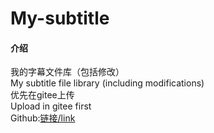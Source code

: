 # My-subtitle

#### 介绍
我的字幕文件库（包括修改）<br>My subtitle file library (including modifications)<br>优先在gitee上传<br>Upload in gitee first<br>Github:[链接/link](https://github.com/Little-Data/My-subtitle)